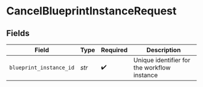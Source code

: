 # CancelBlueprintInstanceRequest


## Fields

| Field                                       | Type                                        | Required                                    | Description                                 |
| ------------------------------------------- | ------------------------------------------- | ------------------------------------------- | ------------------------------------------- |
| `blueprint_instance_id`                     | *str*                                       | :heavy_check_mark:                          | Unique identifier for the workflow instance |